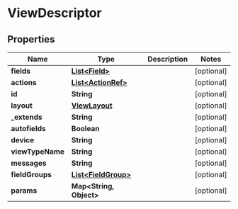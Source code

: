 

# ViewDescriptor

## Properties

Name | Type | Description | Notes
------------ | ------------- | ------------- | -------------
**fields** | [**List&lt;Field&gt;**](Field.md) |  |  [optional]
**actions** | [**List&lt;ActionRef&gt;**](ActionRef.md) |  |  [optional]
**id** | **String** |  |  [optional]
**layout** | [**ViewLayout**](ViewLayout.md) |  |  [optional]
**_extends** | **String** |  |  [optional]
**autofields** | **Boolean** |  |  [optional]
**device** | **String** |  |  [optional]
**viewTypeName** | **String** |  |  [optional]
**messages** | **String** |  |  [optional]
**fieldGroups** | [**List&lt;FieldGroup&gt;**](FieldGroup.md) |  |  [optional]
**params** | **Map&lt;String, Object&gt;** |  |  [optional]




